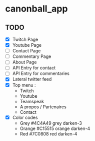 # canonball_app

## TODO 

* [x] Twitch Page
* [x] Youtube Page
* [ ] Contact Page
* [ ] Commentary Page
* [ ] About Page
* [ ] API Entry for contact 
* [ ] API Entry for commentaries
* [x] Lateral twitter feed 
* [x] Top menu : 
    * Twitch 
    * Youtube 
    * Teamspeak 
    * A propos / Partenaires
    * Contact
* [x] Color codes 
    * Grey #4C4A49 grey darken-3
    * Orange #C15515 orange darken-4
    * Red #7C0808 red darken-4